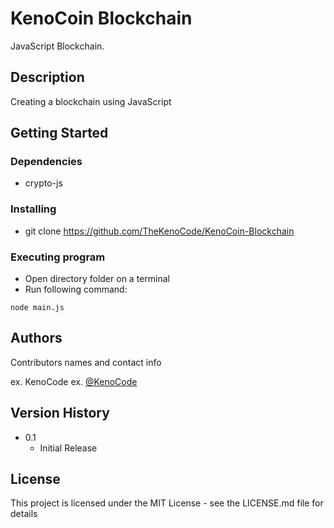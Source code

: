 # KenoCoin Blockchain 

JavaScript Blockchain.

## Description

Creating a blockchain using JavaScript

## Getting Started

### Dependencies

* crypto-js


### Installing

* git clone https://github.com/TheKenoCode/KenoCoin-Blockchain


### Executing program

* Open directory folder on a terminal
* Run following command: 

```
node main.js
```


## Authors

Contributors names and contact info

ex. KenoCode
ex. [@KenoCode](https://twitter.com/dompizzie)

## Version History


* 0.1
    * Initial Release

## License

This project is licensed under the MIT License - see the LICENSE.md file for details

